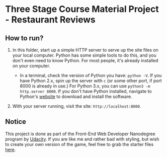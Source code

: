 # Three Stage Course Material Project - Restaurant Reviews

## How to run?

1. In this folder, start up a simple HTTP server to serve up the site files on your local computer. Python has some simple tools to do this, and you don't even need to know Python. For most people, it's already installed on your computer.

    * In a terminal, check the version of Python you have: `python -V`. If you have Python 2.x, spin up the server with `c` (or some other port, if port 8000 is already in use.) For Python 3.x, you can use `python3 -m http.server 8000`. If you don't have Python installed, navigate to Python's [website](https://www.python.org/) to download and install the software.

2. With your server running, visit the site: `http://localhost:8000`.

## Notice

This project is done as part of the Front-End Web Developer Nanodegree program by [Udacity](https://www.udacity.com). If you are like me and rather bad with styling, but wish to create your own version of the game, feel free to grab the starter files [here](https://github.com/udacity/mws-restaurant-stage-1).
